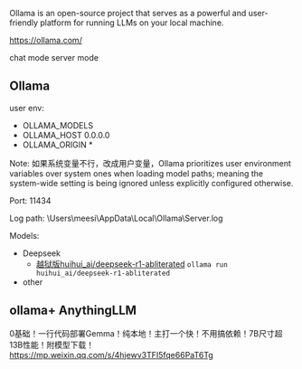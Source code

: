 Ollama is an open-source project that serves as a powerful and user-friendly platform for running LLMs on your local machine.

https://ollama.com/

chat mode
server mode

## Ollama

user env:
- OLLAMA_MODELS
- OLLAMA_HOST 0.0.0.0
- OLLAMA_ORIGIN *

Note: 如果系统变量不行，改成用户变量，Ollama prioritizes user environment variables over system ones when loading model paths; meaning the system-wide setting is being ignored unless explicitly configured otherwise. 

Port: 11434

Log path: \Users\meesi\AppData\Local\Ollama\Server.log

Models:

+ Deepseek
    - [越狱版huihui_ai/deepseek-r1-abliterated](https://ollama.com/huihui_ai/deepseek-r1-abliterated)
    `ollama run huihui_ai/deepseek-r1-abliterated`
+ other


## ollama+ AnythingLLM

0基础！一行代码部署Gemma！纯本地！主打一个快！不用搞依赖！7B尺寸超13B性能！附模型下载！
https://mp.weixin.qq.com/s/4hjewv3TFI5fqe66PaT6Tg